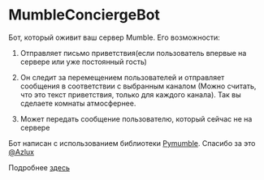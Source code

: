 # MumbleConciergeBot

Бот, который оживит ваш сервер Mumble. Его возможности:

1. Отправляет письмо приветствия(если пользователь впервые на сервере или уже постоянный гость)

2. Он следит за перемещением пользователей и отправляет сообщения в соответствии с выбранным каналом (Можно считать, что это текст приветствия, только для каждого канала). Так вы сделаете комнаты атмосфернее.

3. Может передать сообщение пользователю, который сейчас не на сервере

Бот написан с использованием библиотеки [Pymumble](https://github.com/azlux/pymumble). Спасибо за это [@Azlux](https://github.com/azlux)

Подробнее [здесь](https://github.com/LDelOff/MumbleConciergeBot/wiki/Вики-по-использованию-MumbleConciergeBot)
